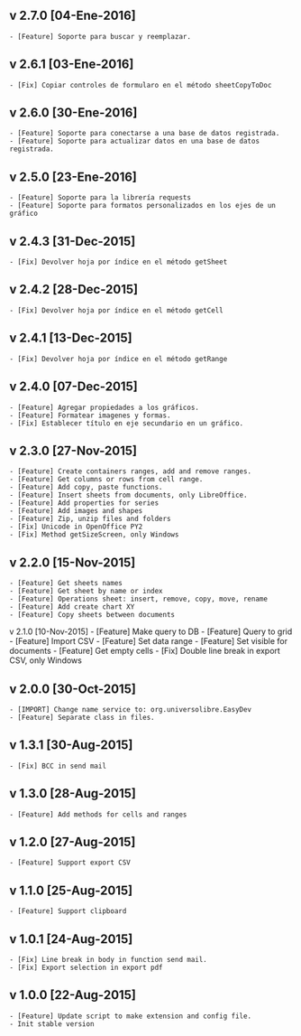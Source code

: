 v 2.7.0 [04-Ene-2016]
---------------------
    - [Feature] Soporte para buscar y reemplazar.

v 2.6.1 [03-Ene-2016]
---------------------
    - [Fix] Copiar controles de formularo en el método sheetCopyToDoc

v 2.6.0 [30-Ene-2016]
---------------------
    - [Feature] Soporte para conectarse a una base de datos registrada.
    - [Feature] Soporte para actualizar datos en una base de datos registrada.

v 2.5.0 [23-Ene-2016]
---------------------
    - [Feature] Soporte para la librería requests
    - [Feature] Soporte para formatos personalizados en los ejes de un gráfico

v 2.4.3 [31-Dec-2015]
---------------------
    - [Fix] Devolver hoja por índice en el método getSheet

v 2.4.2 [28-Dec-2015]
---------------------
    - [Fix] Devolver hoja por índice en el método getCell

v 2.4.1 [13-Dec-2015]
---------------------
    - [Fix] Devolver hoja por índice en el método getRange

v 2.4.0 [07-Dec-2015]
---------------------
    - [Feature] Agregar propiedades a los gráficos.
    - [Feature] Formatear imagenes y formas.
    - [Fix] Establecer título en eje secundario en un gráfico.

v 2.3.0 [27-Nov-2015]
---------------------
    - [Feature] Create containers ranges, add and remove ranges.
    - [Feature] Get columns or rows from cell range.
    - [Feature] Add copy, paste functions.
    - [Feature] Insert sheets from documents, only LibreOffice.
    - [Feature] Add properties for series
    - [Feature] Add images and shapes
    - [Feature] Zip, unzip files and folders
    - [Fix] Unicode in OpenOffice PY2
    - [Fix] Method getSizeScreen, only Windows

v 2.2.0 [15-Nov-2015]
---------------------
    - [Feature] Get sheets names
    - [Feature] Get sheet by name or index
    - [Feature] Operations sheet: insert, remove, copy, move, rename
    - [Feature] Add create chart XY
    - [Feature] Copy sheets between documents

v 2.1.0 [10-Nov-2015]
    - [Feature] Make query to DB
    - [Feature] Query to grid
    - [Feature] Import CSV
    - [Feature] Set data range
    - [Feature] Set visible for documents
    - [Feature] Get empty cells
    - [Fix] Double line break in export CSV, only Windows

v 2.0.0 [30-Oct-2015]
---------------------
    - [IMPORT] Change name service to: org.universolibre.EasyDev
    - [Feature] Separate class in files.

v 1.3.1 [30-Aug-2015]
---------------------
    - [Fix] BCC in send mail

v 1.3.0 [28-Aug-2015]
---------------------
    - [Feature] Add methods for cells and ranges

v 1.2.0 [27-Aug-2015]
---------------------
    - [Feature] Support export CSV

v 1.1.0 [25-Aug-2015]
---------------------
    - [Feature] Support clipboard

v 1.0.1 [24-Aug-2015]
---------------------
    - [Fix] Line break in body in function send mail.
    - [Fix] Export selection in export pdf

v 1.0.0 [22-Aug-2015]
---------------------
    - [Feature] Update script to make extension and config file.
    - Init stable version
